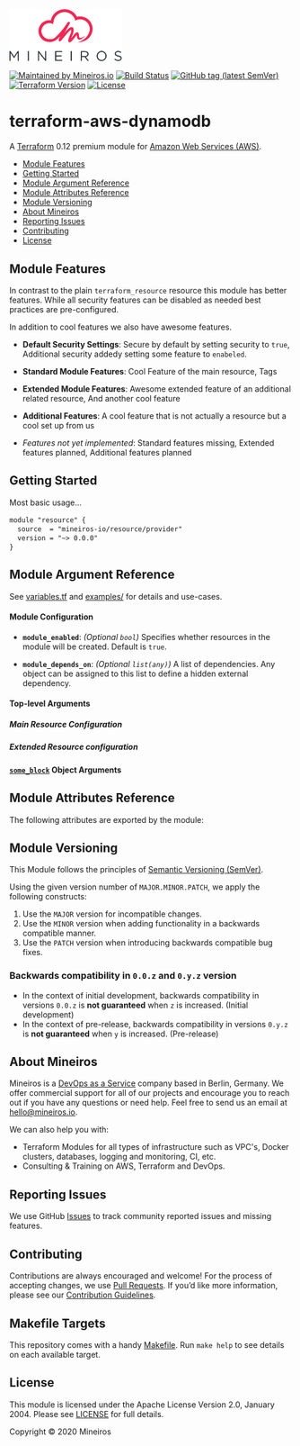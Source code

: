 <img src="https://raw.githubusercontent.com/mineiros-io/brand/master/mineiros-vertial-logo-smaller-font.svg" width="200"/>

[![Maintained by Mineiros.io](https://img.shields.io/badge/maintained%20by-mineiros.io-f32752.svg)](https://mineiros.io/?ref=terraform-aws-dynamodb)
[![Build Status](https://mineiros.semaphoreci.com/badges/terraform-aws-dynamodb/branches/master.svg?style=shields)](https://mineiros.semaphoreci.com/projects/terraform-aws-dynamodb)
[![GitHub tag (latest SemVer)](https://img.shields.io/github/v/tag/mineiros-io/terraform-aws-dynamodb.svg?label=latest&sort=semver)](https://github.com/mineiros-io/terraform-aws-dynamodb/releases)
[![Terraform Version](https://img.shields.io/badge/terraform-~%3E%200.12.20-brightgreen.svg)](https://github.com/hashicorp/terraform/releases)
[![License](https://img.shields.io/badge/License-Apache%202.0-brightgreen.svg)](https://opensource.org/licenses/Apache-2.0)

# terraform-aws-dynamodb
A [Terraform](https://www.terraform.io) 0.12 premium module for
[Amazon Web Services (AWS)](https://aws.amazon.com/).

- [Module Features](#module-features)
- [Getting Started](#getting-started)
- [Module Argument Reference](#module-argument-reference)
- [Module Attributes Reference](#module-attributes-reference)
- [Module Versioning](#module-versioning)
- [About Mineiros](#about-mineiros)
- [Reporting Issues](#reporting-issues)
- [Contributing](#contributing)
- [License](#license)

## Module Features
In contrast to the plain `terraform_resource` resource this module has better features.
While all security features can be disabled as needed best practices
are pre-configured.

In addition to cool features we also have awesome features.

- **Default Security Settings**:
  Secure by default by setting security to `true`,
  Additional security addedy setting some feature to `enabeled`.

- **Standard Module Features**:
  Cool Feature of the main resource,
  Tags

- **Extended Module Features**:
  Awesome extended feature of an additional related resource,
  And another cool feature

- **Additional Features**:
  A cool feature that is not actually a resource but a cool set up from us

- *Features not yet implemented*:
  Standard features missing,
  Extended features planned,
  Additional features planned

## Getting Started
Most basic usage...

```hcl
module "resource" {
  source  = "mineiros-io/resource/provider"
  version = "~> 0.0.0"
}
```

## Module Argument Reference
See
[variables.tf](https://github.com/mineiros-io/terraform-aws-dynamodb/blob/master/variables.tf)
and
[examples/](https://github.com/mineiros-io/terraform-aws-dynamodb/blob/master/examples)
for details and use-cases.

#### Module Configuration
- **`module_enabled`**: *(Optional `bool`)*
Specifies whether resources in the module will be created.
Default is `true`.

- **`module_depends_on`**: *(Optional `list(any)`)*
A list of dependencies. Any object can be assigned to this list to define a hidden
external dependency.

#### Top-level Arguments

##### Main Resource Configuration

##### Extended Resource configuration

#### [`some_block`](#main-resource-configuration) Object Arguments

## Module Attributes Reference
The following attributes are exported by the module:


## Module Versioning
This Module follows the principles of [Semantic Versioning (SemVer)](https://semver.org/).

Using the given version number of `MAJOR.MINOR.PATCH`, we apply the following constructs:
1) Use the `MAJOR` version for incompatible changes.
2) Use the `MINOR` version when adding functionality in a backwards compatible manner.
3) Use the `PATCH` version when introducing backwards compatible bug fixes.

### Backwards compatibility in `0.0.z` and `0.y.z` version
- In the context of initial development, backwards compatibility in versions `0.0.z` is **not guaranteed** when `z` is
  increased. (Initial development)
- In the context of pre-release, backwards compatibility in versions `0.y.z` is **not guaranteed** when `y` is
increased. (Pre-release)

## About Mineiros
Mineiros is a [DevOps as a Service](https://mineiros.io/) company based in Berlin, Germany. We offer commercial support
for all of our projects and encourage you to reach out if you have any questions or need help.
Feel free to send us an email at [hello@mineiros.io](mailto:hello@mineiros.io).

We can also help you with:
- Terraform Modules for all types of infrastructure such as VPC's, Docker clusters,
databases, logging and monitoring, CI, etc.
- Consulting & Training on AWS, Terraform and DevOps.

## Reporting Issues
We use GitHub [Issues](https://github.com/mineiros-io/terraform-aws-dynamodb/issues)
to track community reported issues and missing features.

## Contributing
Contributions are always encouraged and welcome! For the process of accepting changes, we use
[Pull Requests](https://github.com/mineiros-io/terraform-aws-dynamodb/pulls). If you’d like more information, please
see our [Contribution Guidelines](https://github.com/mineiros-io/terraform-aws-dynamodb/blob/master/CONTRIBUTING.md).

## Makefile Targets
This repository comes with a handy
[Makefile](https://github.com/mineiros-io/terraform-aws-dynamodb/blob/master/Makefile).
Run `make help` to see details on each available target.

## License
This module is licensed under the Apache License Version 2.0, January 2004.
Please see [LICENSE](https://github.com/mineiros-io/terraform-aws-dynamodb/blob/master/LICENSE) for full details.

Copyright &copy; 2020 Mineiros
